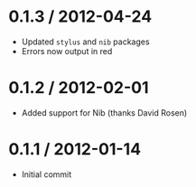 0.1.3 / 2012-04-24
==================

* Updated `stylus` and `nib` packages
* Errors now output in red


0.1.2 / 2012-02-01
==================

* Added support for Nib (thanks David Rosen)


0.1.1 / 2012-01-14
==================

* Initial commit